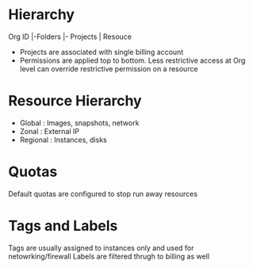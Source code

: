 # Hierarchy

Org ID
|-Folders
  |- Projects
  	| Resouce

- Projects are associated with single billing account
- Permissions are applied top to bottom. Less restrictive access at Org level can override restrictive permission on a resource


# Resource Hierarchy
- Global : Images, snapshots, network
- Zonal : External IP
- Regional : Instances, disks

# Quotas
Default quotas are configured to stop run away resources 

# Tags and Labels
Tags are usually assigned to instances only and used for netowrking/firewall
Labels are filtered thrugh to billing as well